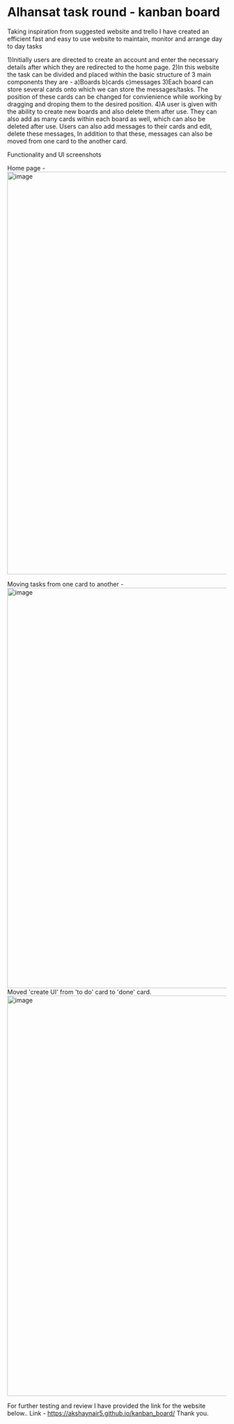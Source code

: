 #   Alhansat task round - kanban board
Taking inspiration from suggested website and trello I have created an efficient fast and easy to use website to maintain, monitor and arrange day to day tasks

1)Initially users are directed to create an account and enter the necessary details after which they are redirected to the home page.
2)In this website the task can be divided and placed within the basic structure of 3 main components they are - 
  a)Boards
  b)cards
  c)messages
3)Each board can store several cards onto which we can store the messages/tasks. The position of these cards can be changed for convienience while working by dragging and droping them to the desired position.
4)A user is given with the ability to create new boards and also delete them after use. They can also add as many cards within each board as well, which can also be deleted after use. Users can also add messages to their cards and edit, delete these messages, In addition to that these, messages can also be moved from one card to the another card.

Functionality and UI screenshots

Home page - 
<img width="925" alt="image" src="https://github.com/akshaynair5/kanban_board/assets/108605741/caf84432-cb1b-4ee9-8e0a-af64bd88ab8d">

Moving tasks from one card to another - 
<img width="920" alt="image" src="https://github.com/akshaynair5/kanban_board/assets/108605741/ef6a12d3-5241-4c4e-b699-459e8d42da1f">
Moved 'create UI' from 'to do' card to 'done' card.
<img width="920" alt="image" src="https://github.com/akshaynair5/kanban_board/assets/108605741/f5972d27-3437-4a2d-9dba-255a56522d02">

For further testing and review I have provided the link for the website below..
Link - https://akshaynair5.github.io/kanban_board/
Thank you.




